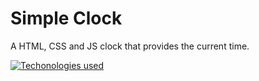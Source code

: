 # Simple Clock

A HTML, CSS and JS clock that provides the current time.

[![Techonologies used](https://skillicons.dev/icons?i=html,css,js)](https://skillicons.dev)

